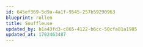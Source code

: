 ```yaml
---
id: 645ef369-5d9a-4a1f-9545-257b59290963
blueprint: rollen
title: Souffleuse
updated_by: b1a43fd3-c865-4122-b6cc-50cfa81a1985
updated_at: 1702463487
---
```

